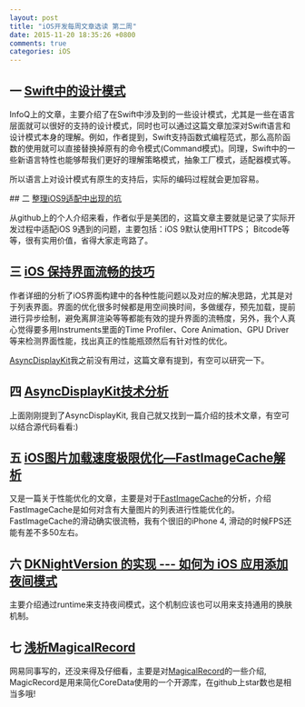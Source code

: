```yaml
---
layout: post
title: "iOS开发每周文章选读 第二周"
date: 2015-11-20 18:35:26 +0800
comments: true
categories: iOS
---
```



## 一 [Swift中的设计模式](http://www.infoq.com/cn/articles/design-patterns-in-swift?utm_campaign=rightbar_v2&utm_source=infoq&utm_medium=articles_link&utm_content=link_text)

InfoQ上的文章，主要介绍了在Swift中涉及到的一些设计模式，尤其是一些在语言层面就可以很好的支持的设计模式，同时也可以通过这篇文章加深对Swift语言和设计模式本身的理解。例如，作者提到，Swift支持函数式编程范式，那么高阶函数的使用就可以直接替换掉原有的命令模式(Command模式)。同理，Swift中的一些新语言特性也能够帮我们更好的理解策略模式，抽象工厂模式，适配器模式等。

所以语言上对设计模式有原生的支持后，实际的编码过程就会更加容易。

## 二 [整理iOS9适配中出现的坑](http://www.cnblogs.com/dsxniubility/p/4821184.html)

从github上的个人介绍来看，作者似乎是美团的，这篇文章主要就是记录了实际开发过程中适配iOS 9遇到的问题，主要包括：iOS 9默认使用HTTPS； Bitcode等等，很有实用价值，省得大家走弯路了。

## 三 [iOS 保持界面流畅的技巧](http://blog.ibireme.com/2015/11/12/smooth_user_interfaces_for_ios/#more-41893)

作者详细的分析了iOS界面构建中的各种性能问题以及对应的解决思路，尤其是对于列表界面。界面的优化很多时候都是用空间换时间，多做缓存，预先加载，提前进行异步绘制，避免离屏渲染等等都能有效的提升界面的流畅度，另外，我个人真心觉得要多用Instruments里面的Time Profiler、Core Animation、GPU Driver等来检测界面性能，找出真正的性能瓶颈然后有针对性的优化。

[AsyncDisplayKit](https://github.com/facebook/AsyncDisplayKit)我之前没有用过，这篇文章有提到，有空可以研究一下。

## 四 [AsyncDisplayKit技术分析](http://xujim.github.io/ios/2014/12/07/AsyncDisplayKit_inside.html)

上面刚刚提到了AsyncDisplayKit, 我自己就又找到一篇介绍的技术文章，有空可以结合源代码看看:)

## 五 [iOS图片加载速度极限优化—FastImageCache解析](http://blog.cnbang.net/tech/2578/)


又是一篇关于性能优化的文章，主要是对于[FastImageCache](https://github.com/path/FastImageCache)的分析，介绍FastImageCache是如何对含有大量图片的列表进行性能优化的。FastImageCache的滑动确实很流畅，我有个很旧的iPhone 4, 滑动的时候FPS还能有差不多50左右。

## 六 [DKNightVersion 的实现 --- 如何为 iOS 应用添加夜间模式](http://draveness.me/dknightversion-de-shi-xian-wei-ios-ying-yong-tian-jia-ye-jian-mo-shi/)

主要介绍通过runtime来支持夜间模式，这个机制应该也可以用来支持通用的换肤机制。

## 七 [浅析MagicalRecord](http://ddrccw.github.io/2014/05/19/a-brief-analysis-and-tips-on-magialrecord/)

网易同事写的，还没来得及仔细看，主要是对[MagicalRecord](https://github.com/magicalpanda/MagicalRecord)的一些介绍, MagicRecord是用来简化CoreData使用的一个开源库，在github上star数也是相当多哦!



